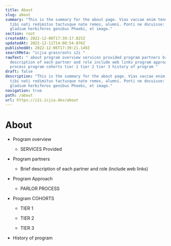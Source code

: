 ```yaml
---
title: About
slug: about
summary: "This is the summary for the about page. Vias vaccae enim tendentem
  tibi nati redimitus tactusque nate remos, alumni. Ponti ne docuisse: sociorum
  gladium herbiferos genibus Phoebi, et imago."
section: root
createdAt: 2022-12-06T17:39:17.825Z
updatedAt: 2022-12-11T14:08:54.876Z
publishedAt: 2022-12-06T17:39:21.149Z
searchMeta: "icjia grassroots i2i "
rawText: " about program overview services provided program partners brief
  description of each partner and role include web links program approach parlor
  process program cohorts tier 1 tier 2 tier 3 history of program "
draft: false
description: "This is the summary for the about page. Vias vaccae enim tendentem
  tibi nati redimitus tactusque nate remos, alumni. Ponti ne docuisse: sociorum
  gladium herbiferos genibus Phoebi, et imago."
navigation: true
path: /about
url: https://i2i.icjia.dev/about
---
```


# About

- Program overview 

    - SERVICES Provided 
    
- Program partners

    - Brief description of each partner and role (include web links) 

- Program Approach 

    - PARLOR PROCESS 

- Program COHORTS 

    - TIER 1 

    - TIER 2 

    - TIER 3 

- History of program  

